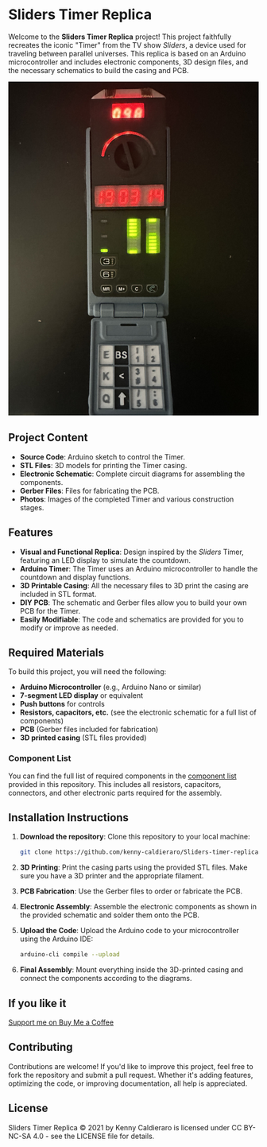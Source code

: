 # Sliders Timer Replica

Welcome to the **Sliders Timer Replica** project! This project faithfully recreates the iconic "Timer" from the TV show _Sliders_, a device used for traveling between parallel universes. This replica is based on an Arduino microcontroller and includes electronic components, 3D design files, and the necessary schematics to build the casing and PCB.

![Sliders Timer Replica](./PICTURES/IMG_0774.jpg)

## Project Content

- **Source Code**: Arduino sketch to control the Timer.
- **STL Files**: 3D models for printing the Timer casing.
- **Electronic Schematic**: Complete circuit diagrams for assembling the components.
- **Gerber Files**: Files for fabricating the PCB.
- **Photos**: Images of the completed Timer and various construction stages.

## Features

- **Visual and Functional Replica**: Design inspired by the _Sliders_ Timer, featuring an LED display to simulate the countdown.
- **Arduino Timer**: The Timer uses an Arduino microcontroller to handle the countdown and display functions.
- **3D Printable Casing**: All the necessary files to 3D print the casing are included in STL format.
- **DIY PCB**: The schematic and Gerber files allow you to build your own PCB for the Timer.
- **Easily Modifiable**: The code and schematics are provided for you to modify or improve as needed.

## Required Materials

To build this project, you will need the following:

- **Arduino Microcontroller** (e.g., Arduino Nano or similar)
- **7-segment LED display** or equivalent
- **Push buttons** for controls
- **Resistors, capacitors, etc.** (see the electronic schematic for a full list of components)
- **PCB** (Gerber files included for fabrication)
- **3D printed casing** (STL files provided)

### Component List

You can find the full list of required components in the [component list](./PARTS/ORIGINAL%20TIMERS%20PARTS.pdf) provided in this repository. This includes all resistors, capacitors, connectors, and other electronic parts required for the assembly.

## Installation Instructions

1. **Download the repository**:
   Clone this repository to your local machine:

   ```bash
   git clone https://github.com/kenny-caldieraro/Sliders-timer-replica.git

   ```

2. **3D Printing**:
   Print the casing parts using the provided STL files. Make sure you have a 3D printer and the appropriate filament.

3. **PCB Fabrication**:
   Use the Gerber files to order or fabricate the PCB.

4. **Electronic Assembly**:
   Assemble the electronic components as shown in the provided schematic and solder them onto the PCB.

5. **Upload the Code**:
   Upload the Arduino code to your microcontroller using the Arduino IDE:

   ```bash
   arduino-cli compile --upload
   ```

6. **Final Assembly**:
   Mount everything inside the 3D-printed casing and connect the components according to the diagrams.

## If you like it

[Support me on Buy Me a Coffee](https://buymeacoffee.com/kenny.caldieraro)

## Contributing

Contributions are welcome! If you'd like to improve this project, feel free to fork the repository and submit a pull request. Whether it's adding features, optimizing the code, or improving documentation, all help is appreciated.

## License

Sliders Timer Replica © 2021 by Kenny Caldieraro is licensed under CC BY-NC-SA 4.0 - see the LICENSE file for details.
